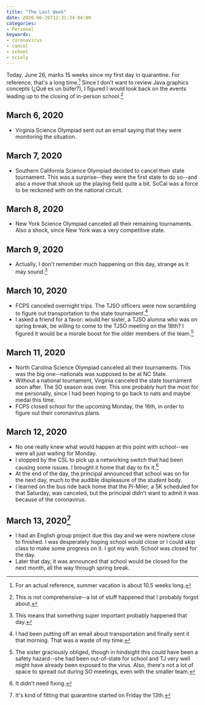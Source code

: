 ```yaml
---
title: "The Last Week"
date: 2020-06-26T12:31:34-04:00
categories:
- Personal
keywords:
- coronavirus
- cancel
- school
- scioly
---
```

Today, June 26, marks 15 weeks since my first day in quarantine. For reference, that\'s a long time.[^1] Since I don\'t want to review Java graphics concepts (¿Qué es un búfer?), I figured I would look back on the events leading up to the closing of in-person school.[^2]

[^1]: For an actual reference, summer vacation is about 10.5 weeks long.

[^2]: This is not comprehensive--a lot of stuff happened that I probably forgot about.

## March 6, 2020

* Virginia Science Olympiad sent out an email saying that they were monitoring the situation.

## March 7, 2020

* Southern California Science Olympiad decided to cancel their state tournament. This was a surprise--they were the first state to do so--and also a move that shook up the playing field quite a bit. SoCal was a force to be reckoned with on the national circuit.

## March 8, 2020

* New York Science Olympiad canceled all their remaining tournaments. Also a shock, since New York was a very competitive state.

## March 9, 2020

* Actually, I don\'t remember much happening on this day, strange as it may sound.[^3]

[^3]: This means that something super important probably happened that day.

## March 10, 2020

* FCPS canceled overnight trips. The TJSO officers were now scrambling to figure out transportation to the state tournament.[^4]
* I asked a friend for a favor: would her sister, a TJSO alumna who was on spring break, be willing to come to the TJSO meeting on the 18th? I figured it would be a morale boost for the older members of the team.[^5]

[^4]: I had been putting off an email about transportation and finally sent it that morning. That was a waste of my time.

[^5]: The sister graciously obliged, though in hindsight this could have been a safety hazard--she had been out-of-state for school and TJ very well might have already been exposed to the virus. Also, there\'s not a lot of space to spread out during SO meetings, even with the smaller team.

## March 11, 2020

* North Carolina Science Olympiad canceled all their tournaments. This was the big one--nationals was supposed to be at NC State.
* Without a national tournament, Virginia canceled the state tournament soon after. The SO season was over. This one probably hurt the most for me personally, since I had been hoping to go back to nats and maybe medal this time.
* FCPS closed school for the upcoming Monday, the 16th, in order to figure out their coronavirus plans.

## March 12, 2020

* No one really knew what would happen at this point with school--we were all just waiting for Monday.
* I stopped by the CSL to pick up a networking switch that had been causing some issues. I brought it home that day to fix it.[^6]
* At the end of the day, the principal announced that school was on for the next day, much to the audible displeasure of the student body.
* I learned on the bus ride back home that the Pi-Miler, a 5K scheduled for that Saturday, was canceled, but the principal didn\'t want to admit it was because of the coronavirus.

[^6]: It didn\'t need fixing.

## March 13, 2020[^7]

* I had an English group project due this day and we were nowhere close to finished. I was desperately hoping school would close or I could skip class to make some progress on it. I got my wish. School was closed for the day.
* Later that day, it was announced that school would be closed for the next month, all the way through spring break.

[^7]: It\'s kind of fitting that quarantine started on Friday the 13th.
